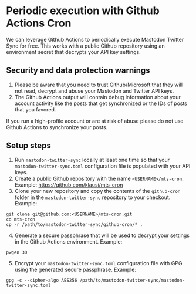 # Periodic execution with Github Actions Cron

We can leverage Github Actions to periodically execute Mastodon Twitter Sync for free. This works with a public Github repository using an environment secret that decrypts your API key settings.

## Security and data protection warnings

1. Please be aware that you need to trust Github/Microsoft that they will not read, decrypt and abuse your Mastodon and Twitter API keys.
2. The Github Actions output will contain debug information about your account activity like the posts that get synchronized or the IDs of posts that you favored.

If you run a high-profile account or are at risk of abuse please do not use Github Actions to synchronize your posts.

## Setup steps

1. Run `mastodon-twitter-sync` locally at least one time so that your `mastodon-twitter-sync.toml` configuration file is populated with your API keys.
1. Create a public Github repository with the name `<USERNAME>/mts-cron`. Example: https://github.com/klausi/mts-cron
1. Clone your new repository and copy the contents of the `github-cron` folder in the `mastodon-twitter-sync` repository to your checkout. Example:

```
git clone git@github.com:<USERNAME>/mts-cron.git
cd mts-cron
cp -r /path/to/mastodon-twitter-sync/github-cron/* .
```

4. Generate a secure passphrase that will be used to decrypt your settings in the Github Actions environment. Example:

```
pwgen 30
```

5. Encrypt your `mastodon-twitter-sync.toml` configuration file with GPG using the generated secure passphrase. Example:

```
gpg -c --cipher-algo AES256 /path/to/mastodon-twitter-sync/mastodon-twitter-sync.toml

```
